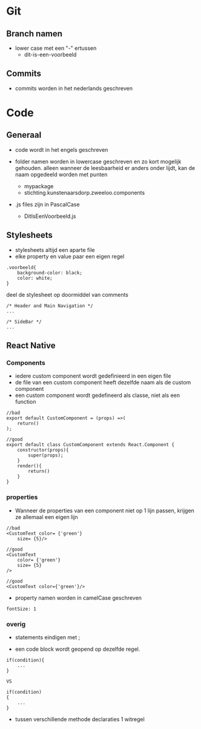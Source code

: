# Git
## Branch namen
- lower case met een "-" ertussen
    - dit-is-een-voorbeeld

## Commits
- commits worden in het nederlands geschreven

# Code
## Generaal
- code wordt in het engels geschreven

- folder namen worden in lowercase geschreven en zo kort mogelijk gehouden. alleen wanneer de leesbaarheid er anders onder lijdt, kan de naam opgedeeld worden met punten
    - mypackage
    - stichting.kunstenaarsdorp.zweeloo.components

- .js files zijn in PascalCase
    - DitIsEenVoorbeeld.js

## Stylesheets
- stylesheets altijd een aparte file
- elke property en value paar een eigen regel
```
.voorbeeld{
    background-color: black;
    color: white;
}
```
deel de stylesheet op doormiddel van comments
```
/* Header and Main Navigation */
...

/* SideBar */
...
```

## React Native
### Components
- iedere custom component wordt gedefinieerd in een eigen file
- de file van een custom component heeft dezelfde naam als de custom component
- een custom component wordt gedefineerd als classe, niet als een function
```
//bad
export default CustomComponent = (props) =>(
    return()
);

//good
export default class CustomComponent extends React.Component {
    constructor(props){
        super(props);
    }
    render(){
        return()
    }
}
```
### properties
- Wanneer de properties van een component niet op 1 lijn passen, krijgen ze allemaal een eigen lijn
```
//bad
<CustomText color= {'green'}
    size= {5}/>

//good
<CustomText 
    color= {'green'}
    size= {5}
/>

//good
<CustomText color={'green'}/>
```
- property namen worden in camelCase geschreven
```
fontSize: 1
```
### overig
- statements eindigen met ;

- een code block wordt geopend op dezelfde regel.
```
if(condition){
    ...
}

VS

if(condition)
{
    ...
}
```
- tussen verschillende methode declaraties 1 witregel